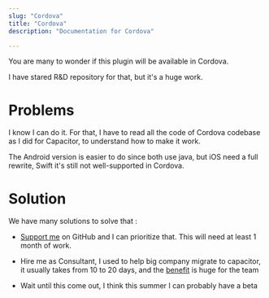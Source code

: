 ```yaml
---
slug: "Cordova"
title: "Cordova"
description: "Documentation for Cordova"

---
```


You are many to wonder if this plugin will be available in Cordova.

I have stared R&D repository for that, but it's a huge work.

# Problems

I know I can do it. For that, I have to read all the code of Cordova codebase as I did for Capacitor, to understand how to make it work.

The Android version is easier to do since both use java, but iOS need a full rewrite, Swift it's still not well-supported in Cordova.

# Solution
We have many solutions to solve that :

- [Support me](https://github.com/sponsors/riderx) on GitHub and I can prioritize that. This will need at least 1 month of work. 

- Hire me as Consultant, I used to help big company migrate to capacitor, it usually takes from 10 to 20 days, and the [benefit](https://ionic.io/resources/articles/capacitor-vs-cordova-modern-hybrid-app-development) is huge for the team 

- Wait until this come out, I think this summer I can probably have a beta 

